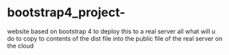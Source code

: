 # bootstrap4_project-
website based on bootstrap 4 
to deploy this to a real server all what will u do to copy to contents of the dist file into the public file of the real server on the cloud 
